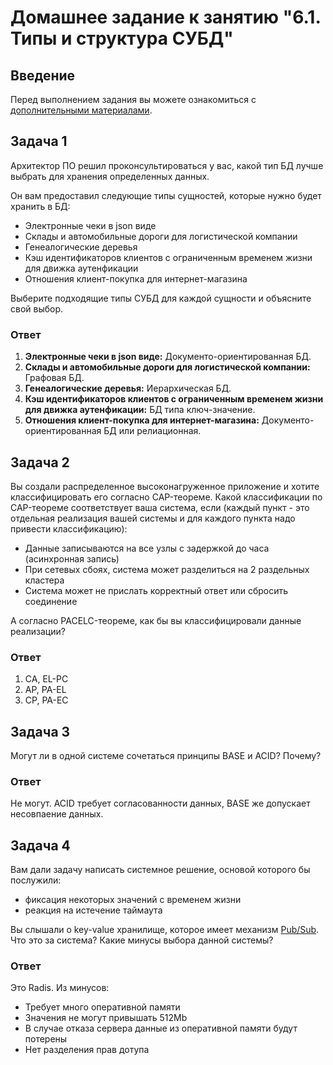 # Домашнее задание к занятию "6.1. Типы и структура СУБД"

## Введение

Перед выполнением задания вы можете ознакомиться с 
[дополнительными материалами](https://github.com/netology-code/virt-homeworks/tree/master/additional/README.md).

## Задача 1

Архитектор ПО решил проконсультироваться у вас, какой тип БД 
лучше выбрать для хранения определенных данных.

Он вам предоставил следующие типы сущностей, которые нужно будет хранить в БД:

- Электронные чеки в json виде
- Склады и автомобильные дороги для логистической компании
- Генеалогические деревья
- Кэш идентификаторов клиентов с ограниченным временем жизни для движка аутенфикации
- Отношения клиент-покупка для интернет-магазина

Выберите подходящие типы СУБД для каждой сущности и объясните свой выбор.

### Ответ
1. **Электронные чеки в json виде:** Документо-ориентированная БД.
2. **Склады и автомобильные дороги для логистической компании:** Графовая БД.
3. **Генеалогические деревья:** Иерархическая БД.
4. **Кэш идентификаторов клиентов с ограниченным временем жизни для движка аутенфикации:** БД типа ключ-значение.
5. **Отношения клиент-покупка для интернет-магазина:** Документо-ориентированная БД или релиационная.

## Задача 2

Вы создали распределенное высоконагруженное приложение и хотите классифицировать его согласно 
CAP-теореме. Какой классификации по CAP-теореме соответствует ваша система, если 
(каждый пункт - это отдельная реализация вашей системы и для каждого пункта надо привести классификацию):

- Данные записываются на все узлы с задержкой до часа (асинхронная запись)
- При сетевых сбоях, система может разделиться на 2 раздельных кластера
- Система может не прислать корректный ответ или сбросить соединение

А согласно PACELC-теореме, как бы вы классифицировали данные реализации?

### Ответ
1. CA, EL-PC
2. AP, PA-EL
3. CP, PA-EC

## Задача 3

Могут ли в одной системе сочетаться принципы BASE и ACID? Почему?

### Ответ
Не могут. ACID требует согласованности данных, BASE же допускает несовпаение данных.

## Задача 4

Вам дали задачу написать системное решение, основой которого бы послужили:

- фиксация некоторых значений с временем жизни
- реакция на истечение таймаута

Вы слышали о key-value хранилище, которое имеет механизм [Pub/Sub](https://habr.com/ru/post/278237/). 
Что это за система? Какие минусы выбора данной системы?

### Ответ
Это Radis. 
Из минусов:
- Требует много оперативной памяти
- Значения не могут привышать 512Mb
- В случае отказа сервера данные из оперативной памяти будут потерены
- Нет разделения прав дотупа
